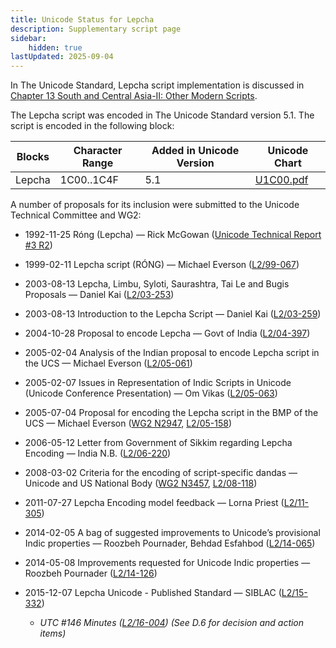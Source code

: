 ```yaml
---
title: Unicode Status for Lepcha
description: Supplementary script page
sidebar:
    hidden: true
lastUpdated: 2025-09-04
---
```


In The Unicode Standard, Lepcha script implementation is discussed in [Chapter 13 South and Central Asia-II: Other Modern Scripts](http://www.unicode.org/versions/latest/ch13.pdf).

[comment]: # (end of intro)

[comment]: # (start of blocks)

The Lepcha script was encoded in The Unicode Standard version 5.1. The script is encoded in the following block:

| Blocks | Character Range | Added in Unicode Version | Unicode Chart |
| ------ | --------------- | ------------------------ | ------------- |
| Lepcha | 1C00..1C4F | 5.1 | [U1C00.pdf](http://www.unicode.org/charts/PDF/U1C00.pdf) |

[comment]: # (end of blocks)

[comment]: # (start of chars)



[comment]: # (end of chars)

[comment]: # (start of rest)

A number of proposals for its inclusion were submitted to the Unicode Technical Committee and WG2:

- 1992-11-25 Róng (Lepcha) — Rick McGowan ([Unicode Technical Report #3 R2](http://www.unicode.org/reports/tr3-2/))

- 1999-02-11 Lepcha script (RÓNG) — Michael Everson ([L2/99-067](http://www.unicode.org/L2/L1999/rong.pdf))

- 2003-08-13 Lepcha, Limbu, Syloti, Saurashtra, Tai Le and Bugis Proposals — Daniel Kai ([L2/03-253](http://www.unicode.org/cgi-bin/GetMatchingDocs.pl?L2/03-253))

- 2003-08-13 Introduction to the Lepcha Script — Daniel Kai ([L2/03-259](http://www.unicode.org/cgi-bin/GetMatchingDocs.pl?L2/03-259))

- 2004-10-28 Proposal to encode Lepcha — Govt of India ([L2/04-397](http://www.unicode.org/cgi-bin/GetMatchingDocs.pl?L2/04-397))

- 2005-02-04 Analysis of the Indian proposal to encode Lepcha script in the UCS — Michael Everson ([L2/05-061](http://www.unicode.org/cgi-bin/GetMatchingDocs.pl?L2/05-061))

- 2005-02-07 Issues in Representation of Indic Scripts in Unicode (Unicode Conference Presentation) — Om Vikas ([L2/05-063](http://www.unicode.org/cgi-bin/GetMatchingDocs.pl?L2/05-063))

- 2005-07-04 Proposal for encoding the Lepcha script in the BMP of the UCS — Michael Everson ([WG2 N2947](https://www.unicode.org/wg2/docs/n2947.pdf), [L2/05-158](http://www.unicode.org/cgi-bin/GetMatchingDocs.pl?L2/05-158))

- 2006-05-12 Letter from Government of Sikkim regarding Lepcha Encoding — India N.B. ([L2/06-220](http://www.unicode.org/cgi-bin/GetMatchingDocs.pl?L2/06-220))

- 2008-03-02 Criteria for the encoding of script-specific dandas — Unicode and US National Body ([WG2 N3457](https://www.unicode.org/wg2/docs/n3457.pdf), [L2/08-118](http://www.unicode.org/cgi-bin/GetMatchingDocs.pl?L2/08-118))

- 2011-07-27 Lepcha Encoding model feedback — Lorna Priest ([L2/11-305](http://www.unicode.org/cgi-bin/GetMatchingDocs.pl?L2/11-305))

- 2014-02-05 A bag of suggested improvements to Unicode’s provisional Indic properties — Roozbeh Pournader, Behdad Esfahbod ([L2/14-065](http://www.unicode.org/cgi-bin/GetMatchingDocs.pl?L2/14-065))

- 2014-05-08 Improvements requested for Unicode Indic properties — Roozbeh Pournader ([L2/14-126](http://www.unicode.org/cgi-bin/GetMatchingDocs.pl?L2/14-126))

- 2015-12-07 Lepcha Unicode - Published Standard — SIBLAC ([L2/15-332](http://www.unicode.org/cgi-bin/GetMatchingDocs.pl?L2/15-332))

  - _UTC #146 Minutes ([L2/16-004](http://www.unicode.org/cgi-bin/GetMatchingDocs.pl?L2/16-004)) (See D.6 for decision and action items)_
